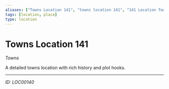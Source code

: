 ```yaml
---
aliases: ["Towns Location 141", "towns location 141", "141 Location Towns"]
tags: [location, place]
type: location
---
```


# Towns Location 141

*Towns*

A detailed towns location with rich history and plot hooks.

---
*ID: LOC00140*